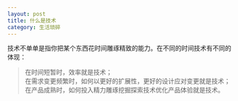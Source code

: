 ```yaml
---
layout: post
title: 什么是技术
category: 生活琐碎
---
```


技术不单单是指你把某个东西花时间雕琢精致的能力。在不同的时间技术有不同的体现： 
      
> 在时间短暂时，效率就是技术；  
> 在需求变更频繁时，如何以更好的扩展性，更好的设计应对变更就是技术；   
> 在产品成熟时，如何投入精力雕琢挖掘探索技术优化产品体验就是技术。

<BR>

